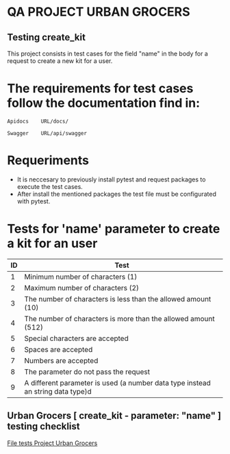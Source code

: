 # QA PROJECT URBAN GROCERS
## Testing create_kit

This project consists in test cases for the field "name" in the body for a request to create a new kit for a user.

#  The requirements for test cases follow the documentation find in:
```ssh 
Apidocs    URL/docs/
```
```ssh 
Swagger    URL/api/swagger
```

# Requeriments
- It is neccesary to previously install pytest and request packages to execute the test cases.
- After install the mentioned packages the test file must be configurated with pytest.

# Tests for 'name' parameter to create a kit for an user

| ID | Test | 
| ------ | ------ |
| 1 | Minimum number of characters (1) |
| 2 | Maximum number of characters (2) |
| 3 | The number of characters is less than the allowed amount (10) |
| 4 | The number of characters is more than the allowed amount (512) |
| 5 | Special characters are accepted |
| 6 | Spaces are accepted |
| 7 | Numbers are accepted |
| 8 | The parameter do not pass the request |
| 9 | A different parameter is used (a number data type instead an string data type)d |

## Urban Grocers [ create_kit - parameter: "name" ] testing checklist

[File tests Project Urban Grocers](https://docs.google.com/spreadsheets/d/1MMni-gecUXFTzBP6Q6ReykiM-AhpKyG6/edit?usp=drive_link&ouid=112711575793272570934&rtpof=true&sd=true)

